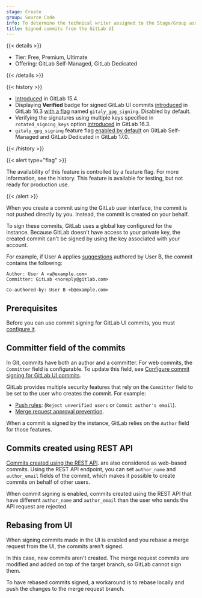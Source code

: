 ```yaml
---
stage: Create
group: Source Code
info: To determine the technical writer assigned to the Stage/Group associated with this page, see https://handbook.gitlab.com/handbook/product/ux/technical-writing/#assignments
title: Signed commits from the GitLab UI
---
```


{{< details >}}

- Tier: Free, Premium, Ultimate
- Offering: GitLab Self-Managed, GitLab Dedicated

{{< /details >}}

{{< history >}}

- [Introduced](https://gitlab.com/gitlab-org/gitlab/-/issues/19185) in GitLab 15.4.
- Displaying **Verified** badge for signed GitLab UI commits [introduced](https://gitlab.com/gitlab-org/gitlab/-/merge_requests/124218) in GitLab 16.3 [with a flag](../../../../administration/feature_flags.md) named `gitaly_gpg_signing`. Disabled by default.
- Verifying the signatures using multiple keys specified in `rotated_signing_keys` option [introduced](https://gitlab.com/gitlab-org/gitaly/-/merge_requests/6163) in GitLab 16.3.
- `gitaly_gpg_signing` feature flag [enabled by default](https://gitlab.com/gitlab-org/gitaly/-/merge_requests/6876) on GitLab Self-Managed and GitLab Dedicated in GitLab 17.0.

{{< /history >}}

{{< alert type="flag" >}}

The availability of this feature is controlled by a feature flag.
For more information, see the history.
This feature is available for testing, but not ready for production use.

{{< /alert >}}

When you create a commit using the GitLab user interface, the commit is not pushed directly by you.
Instead, the commit is created on your behalf.

To sign these commits, GitLab uses a global key configured for the instance.
Because GitLab doesn't have access to your private key, the created commit can't be signed by using
the key associated with your account.

For example, if User A applies [suggestions](../../merge_requests/reviews/suggestions.md)
authored by User B, the commit contains the following:

```plaintext
Author: User A <a@example.com>
Committer: GitLab <noreply@gitlab.com>

Co-authored-by: User B <b@example.com>
```

## Prerequisites

Before you can use commit signing for GitLab UI commits, you must
[configure it](../../../../administration/gitaly/configure_gitaly.md#configure-commit-signing-for-gitlab-ui-commits).

## Committer field of the commits

In Git, commits have both an author and a committer.
For web commits, the `Committer` field is configurable. To update this field, see
[Configure commit signing for GitLab UI commits](../../../../administration/gitaly/configure_gitaly.md#configure-commit-signing-for-gitlab-ui-commits).

GitLab provides multiple security features that rely on the `Committer` field to be set to the user who creates the commit.
For example:

- [Push rules](../push_rules.md): (`Reject unverified users` or `Commit author's email`).
- [Merge request approval prevention](../../merge_requests/approvals/settings.md#prevent-approvals-by-users-who-add-commits).

When a commit is signed by the instance, GitLab relies on the `Author` field for those features.

## Commits created using REST API

[Commits created using the REST API](../../../../api/commits.md#create-a-commit-with-multiple-files-and-actions).
are also considered as web-based commits.
Using the REST API endpoint, you can set `author_name` and `author_email` fields of the commit,
which makes it possible to create commits on behalf of other users.

When commit signing is enabled, commits created using the REST API that have different `author_name`
and `author_email` than the user who sends the API request are rejected.

## Rebasing from UI

When signing commits made in the UI is enabled and you rebase a merge request from the UI, the commits aren't signed.

In this case, new commits aren't created.
The merge request commits are modified and added on top of the target branch, so GitLab cannot sign them.

To have rebased commits signed, a workaround is to rebase locally and push the changes to the merge
request branch.
